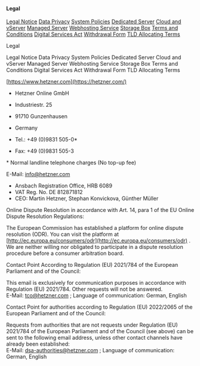 #### Legal

[Legal Notice](https://www.hetzner.com/legal/legal-notice/) [Data Privacy](https://www.hetzner.com/legal/privacy-policy/) [System Policies](https://www.hetzner.com/legal/system-policies/) [Dedicated Server](https://www.hetzner.com/legal/dedicated-server/) [Cloud and vServer](https://www.hetzner.com/legal/cloud-server/) [Managed Server](https://www.hetzner.com/legal/managed-server/) [Webhosting Service](https://www.hetzner.com/legal/webhosting/) [Storage Box](https://www.hetzner.com/legal/storage-box/) [Terms and Conditions](https://www.hetzner.com/legal/terms-and-conditions/) [Digital Services Act](https://www.hetzner.com/legal/digital-services-act/) [Withdrawal Form](https://www.hetzner.com/legal/withdrawal/) [TLD Allocating Terms](https://www.hetzner.com/legal/allocating-terms/)

Legal

Legal Notice Data Privacy System Policies Dedicated Server Cloud and vServer Managed Server Webhosting Service Storage Box Terms and Conditions Digital Services Act Withdrawal Form TLD Allocating Terms

[https://www.hetzner.com](https://hetzner.com/)

* Hetzner Online GmbH
* Industriestr. 25
* 91710 Gunzenhausen
* Germany

* Tel.: +49 (0)9831 505-0\*
* Fax: +49 (0)9831 505-3

\* Normal landline telephone charges (No top-up fee)

E-Mail: [info@hetzner.com](mailto:info@hetzner.com)

* Ansbach Registration Office, HRB 6089
* VAT Reg. No. DE 812871812
* CEO: Martin Hetzner, Stephan Konvickova, Günther Müller

Online Dispute Resolution in accordance with Art. 14, para 1 of the EU Online Dispute Resolution Regulations:

The European Commission has established a platform for online dispute resolution (ODR). You can visit the platform at [http://ec.europa.eu/consumers/odr](http://ec.europa.eu/consumers/odr) . We are neither willing nor obligated to participate in a dispute resolution procedure before a consumer arbitration board.

Contact Point According to Regulation (EU) 2021/784 of the European Parliament and of the Council:

This email is exclusively for communication purposes in accordance with Regulation (EU) 2021/784. Other requests will not be answered.  
E-Mail: [tco@hetzner.com](mailto:tco@hetzner.com) ; Language of communication: German, English

Contact Point for authorities according to Regulation (EU) 2022/2065 of the European Parliament and of the Council:

Requests from authorities that are not requests under Regulation (EU) 2021/784 of the European Parliament and of the Council (see above) can be sent to the following email address, unless other contact channels have already been established:  
E-Mail: [dsa-authorities@hetzner.com](mailto:dsa-authorities@hetzner.com) ; Language of communication: German, English